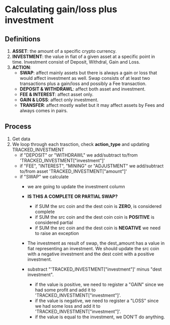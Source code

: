 # Calculating gain/loss plus investment #

## Definitions ##

1. **ASSET**: the amount of a specific crypto currency.  
2. **INVESTMENT**: the value in fiat of a given asset at a specific point in time. Investment consist of Deposit, Withdral, Gain and Loss.  
3. **ACTION**:
    * **SWAP**: affect mainly assets but there is always a gain or loss that would affect investment as well. Swap consists of at least two transactions plus a gain/loss and possibly a Fee transaction.  
    * **DEPOSIT & WITHDRAWL**: affect both asset and investment.  
    * **FEE & INTEREST**: affect asset only.  
    * **GAIN & LOSS**: affect only investment.  
    * **TRANSFER**: affect mostly wallet but it may affect assets by Fees and always comes in pairs.  

## Process ##

1. Get data  
2. We loop through each trasction, check **action_type** and updating TRACKED_INVESTMENT
    * if "DEPOSIT" or "WITHDRAWL" we add/subtract to/from 'TRACKED_INVESTMENT["investment"]'
    * if "FEE", "INTEREST", "MINING" or "ADJUSTMENT" we add/subtract to/from asset 'TRACKED_INVESTMENT["amount"]'
    * if "SWAP" we calculate
        * we are going to update the investment column
        * **IS THIS A COMPLETE OR PARTIAL SWAP?**
            * if SUM the src coin and the dest coin is **ZERO**, is considered complete
            * if SUM the src coin and the dest coin coin is **POSITIVE** is considered partial
            * if SUM the src coin and the dest coin is **NEGATIVE** we need to raise an exception

        * The investment as result of swap, the dest_amount has a value in fiat representing an investment. We should update the src coin with a negative investment and the dest coint with a positive investment.

        * substract "'TRACKED_INVESTMENT["investment"]' minus "dest investment".
            * if the value is positive, we need to register a "GAIN" since we had some profit and add it to 'TRACKED_INVESTMENT["investment"]'.
            * if the value is negative, we need to register a "LOSS" since we had some loss and add it to 'TRACKED_INVESTMENT["investment"]'.
            * if the value is equal to the investment, we DON'T do anything.
